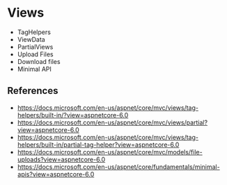 # Views

- TagHelpers
- ViewData
- PartialViews
- Upload Files
- Download files
- Minimal API

 ## References

- https://docs.microsoft.com/en-us/aspnet/core/mvc/views/tag-helpers/built-in/?view=aspnetcore-6.0
- https://docs.microsoft.com/en-us/aspnet/core/mvc/views/partial?view=aspnetcore-6.0
- https://docs.microsoft.com/en-us/aspnet/core/mvc/views/tag-helpers/built-in/partial-tag-helper?view=aspnetcore-6.0
- https://docs.microsoft.com/en-us/aspnet/core/mvc/models/file-uploads?view=aspnetcore-6.0
- https://docs.microsoft.com/en-us/aspnet/core/fundamentals/minimal-apis?view=aspnetcore-6.0